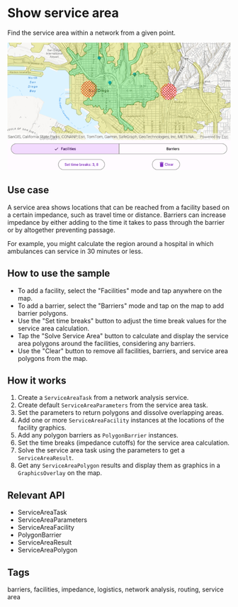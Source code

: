 # Show service area

Find the service area within a network from a given point.

![Image of show service area](show-service-area.png)

## Use case

A service area shows locations that can be reached from a facility based on a certain impedance, such as travel time or distance. Barriers can increase impedance by either adding to the time it takes to pass through the barrier or by altogether preventing passage.

For example, you might calculate the region around a hospital in which ambulances can service in 30 minutes or less.

## How to use the sample

- To add a facility, select the "Facilities" mode and tap anywhere on the map.
- To add a barrier, select the "Barriers" mode and tap on the map to add barrier polygons.
- Use the "Set time breaks" button to adjust the time break values for the service area calculation.
- Tap the "Solve Service Area" button to calculate and display the service area polygons around the facilities, considering any barriers.
- Use the "Clear" button to remove all facilities, barriers, and service area polygons from the map.

## How it works

1. Create a `ServiceAreaTask` from a network analysis service.
2. Create default `ServiceAreaParameters` from the service area task.
3. Set the parameters to return polygons and dissolve overlapping areas.
4. Add one or more `ServiceAreaFacility` instances at the locations of the facility graphics.
5. Add any polygon barriers as `PolygonBarrier` instances.
6. Set the time breaks (impedance cutoffs) for the service area calculation.
7. Solve the service area task using the parameters to get a `ServiceAreaResult`.
8. Get any `ServiceAreaPolygon` results and display them as graphics in a `GraphicsOverlay` on the map.

## Relevant API

- ServiceAreaTask
- ServiceAreaParameters
- ServiceAreaFacility
- PolygonBarrier
- ServiceAreaResult
- ServiceAreaPolygon

## Tags

barriers, facilities, impedance, logistics, network analysis, routing, service area
